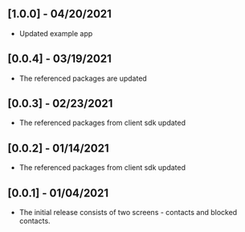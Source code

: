 ## [1.0.0] - 04/20/2021

* Updated example app

## [0.0.4] - 03/19/2021

* The referenced packages are updated

## [0.0.3] - 02/23/2021

* The referenced packages from client sdk updated

## [0.0.2] - 01/14/2021

* The referenced packages from client sdk updated

## [0.0.1] - 01/04/2021

* The initial release consists of two screens - contacts and blocked contacts.
